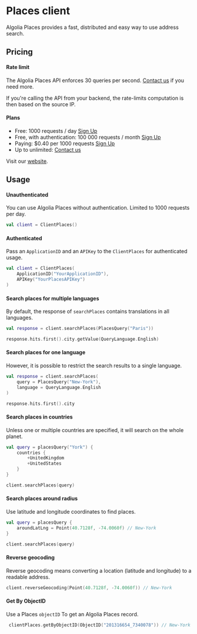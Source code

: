 # Places client

Algolia Places provides a fast, distributed and easy way to use address search.

## Pricing

#### Rate limit

The Algolia Places API enforces 30 queries per second. [Contact us](https://community.algolia.com/places/contact.html) if you need more.

If you're calling the API from your backend, the rate-limits computation is then based on the source IP.

#### Plans

- Free: 1000 requests / day [Sign Up](https://www.algolia.com/users/sign_up/places)
- Free, with authentication: 100 000 requests / month [Sign Up](https://www.algolia.com/users/sign_up/places)
- Paying: $0.40 per 1000 requests [Sign Up](https://www.algolia.com/users/sign_up/places)
- Up to unlimited:  [Contact us](https://community.algolia.com/places/contact.html)


Visit our [website](https://community.algolia.com/places/pricing.html).

## Usage

#### Unauthenticated

You can use Algolia Places without authentication. Limited to 1000 requests per day.

```kotlin
val client = ClientPlaces()
```

#### Authenticated

Pass an `ApplicationID` and an `APIKey` to the `ClientPlaces` for authenticated usage.

```kotlin
val client = ClientPlaces(
    ApplicationID("YourApplicationID"),
    APIKey("YourPlacesAPIKey")
)
```

#### Search places for multiple languages

By default, the response of `searchPlaces` contains translations in all languages. 

```kotlin
val response = client.searchPlaces(PlacesQuery("Paris"))

response.hits.first().city.getValue(QueryLanguage.English)
```

#### Search places for one language

However, it is possible to restrict the search results to a single language.

```kotlin
val response = client.searchPlaces(
    query = PlacesQuery("New-York"),
    language = QueryLanguage.English
)

response.hits.first().city
```

#### Search places in countries

Unless one or multiple countries are specified, it will search on the whole planet.

```kotlin
val query = placesQuery("York") {
    countries {
        +UnitedKingdom
        +UnitedStates
    }
}

client.searchPlaces(query)
```

#### Search places around radius

Use latitude and longitude coordinates to find places.

```kotlin
val query = placesQuery {
    aroundLatLng = Point(40.7128f, -74.0060f) // New-York
}

client.searchPlaces(query)
```

#### Reverse geocoding

Reverse geocoding means converting a location (latitude and longitude) to a readable address.

```kotlin
client.reverseGeocoding(Point(40.7128f, -74.0060f)) // New-York
```

#### Get By ObjectID

Use a Places `objectID` To get an Algolia Places record.

```kotlin
 clientPlaces.getByObjectID(ObjectID("201316654_7340078")) // New-York
```

